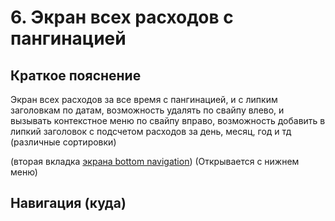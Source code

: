 # 6. Экран всех расходов с пангинацией

## Краткое пояснение

Экран всех расходов за все время с пангинацией, и с липким заголовкам по датам, возможность удалять
по свайпу влево, и вызывать контекстное меню по свайпу вправо, возможность добавить в липкий
заголовок с подсчетом расходов за день, месяц, год и тд (различные сортировки)

(вторая вкладка [экрана bottom navigation](screen_1_bottom_navigation_container.md)) (Открывается с нижнем меню)

## Навигация (куда)
